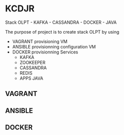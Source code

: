 # KCDJR
Stack OLPT - KAFKA - CASSANDRA - DOCKER - JAVA

The purpose of project is to create stack OLPT by using 

- VAGRANT provisioning VM
- ANSIBLE provisionning configuration VM
- DOCKER provisionning Services 
  - KAFKA 
  - ZOOKEEPER 
  - CASSANDRA 
  - REDIS
  - APPS JAVA

## VAGRANT


## ANSIBLE


## DOCKER



